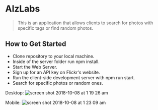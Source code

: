 # AlzLabs

> This is an application that allows clients to search for photos with specific tags or find random photos.

## How to Get Started
 - Clone repository to your local machine.
 - Inside of the server folder run npm install.
 - Start the Web Server.
 - Sign up for an API key on Flickr's website.
 - Run the client-side development server with npm run start.
 - Search for specific photos or random ones.

 Desktop:
![screen shot 2018-10-08 at 1 19 26 am](https://user-images.githubusercontent.com/28635782/46598233-4702b680-ca98-11e8-8c92-7a3826fa25c3.png)

Mobile:
![screen shot 2018-10-08 at 1 23 09 am](https://user-images.githubusercontent.com/28635782/46598393-cb553980-ca98-11e8-9e86-b364cb36fdf9.png)
